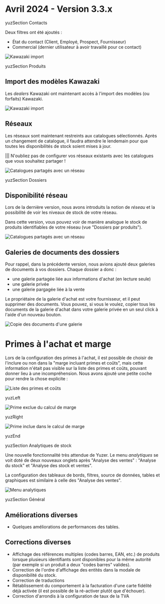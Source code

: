# Avril 2024 - Version 3.3.x

yuzSection Contacts

Deux filtres ont été ajoutés :

- État du contact (Client, Employé, Prospect, Fournisseur)
- Commercial (dernier utilisateur à avoir travaillé pour ce contact)

![Kawazaki import](https://raw.githubusercontent.com/yuzer-software/release-notes/master/release-notes/3.3.0/contact-filter.webp?w=300px)

yuzSection Produits

## Import des modèles Kawazaki

Les _dealers_ Kawazaki ont maintenant accès à l'import des modèles (ou forfaits) Kawazaki.

![Kawazaki import](https://raw.githubusercontent.com/yuzer-software/release-notes/master/release-notes/3.3.0/kawazaki-model-import.webp?w=300px)

## Réseaux

Les réseaux sont maintenant restreints aux catalogues sélectionnés. Après un changement de catalogue, il faudra attendre le lendemain pour que toutes les disponibilités de stock soient mises à jour.

||| N'oubliez pas de configurer vos réseaux existants avec les catalogues que vous souhaitez partager !

![Catalogues partagés avec un réseau](https://raw.githubusercontent.com/yuzer-software/release-notes/master/release-notes/3.3.0/catalog-network.webp?w=600px)

yuzSection Dossiers

## Disponibilité réseau

Lors de la dernière version, nous avons introduits la notion de _réseau_ et la possibilité de voir les niveaux de stock de votre réseau.

Dans cette version, vous pouvez voir de manière analogue le stock de produits identifiables de votre réseau (vue "Dossiers par produits").

![Catalogues partagés avec un réseau](https://raw.githubusercontent.com/yuzer-software/release-notes/master/release-notes/3.3.0/dealer-file-network-availability.webp?w=1000px)

## Galeries de documents des dossiers

Pour rappel, dans la précédente version, nous avions ajouté deux galeries de documents à vos dossiers. Chaque dossier a donc :

- une galerie partagée liée aux informations d'achat (en lecture seule)
- une galerie privée
- une galerie pargagée liée à la vente

Le propriétaire de la galerie d'achat est votre fournisseur, et il peut supprimer des documents. Vous pouvez, si vous le voulez, copier
tous les documents de la galerie d'achat dans votre galerie privée en un seul click à l'aide d'un nouveau bouton.

![Copie des documents d'une galerie](https://raw.githubusercontent.com/yuzer-software/release-notes/master/release-notes/3.3.0/gallery-copy.webp?w=400px)

# Primes à l'achat et marge

Lors de la configuration des primes à l'achat, il est possible de choisir de l'inclure ou non dans la "marge incluant primes et coûts", mais cette information n'était pas visible sur la liste des primes et coûts, pouvant donner lieu à une incompréhension. Nous avons ajouté une petite coche pour rendre la chose explicite :

![Liste des primes et coûts](https://raw.githubusercontent.com/yuzer-software/release-notes/master/release-notes/3.3.0/costs/all.webp?w=900px)

yuzLeft

![Prime exclue du calcul de marge](https://raw.githubusercontent.com/yuzer-software/release-notes/master/release-notes/3.3.0/costs/exc.webp?w=180px)

yuzRight

![Prime inclue dans le calcul de marge](https://raw.githubusercontent.com/yuzer-software/release-notes/master/release-notes/3.3.0/costs/inc.webp?w=200px)

yuzEnd

yuzSection Analytiques de stock

Une nouvelle fonctionnalité très attendue de Yuzer. Le menu _analytiques_ se voit doté de deux nouveaux onglets après "Analyse des ventes" : "Analyse du stock" et "Analyse des stock et ventes".

La configuration des tableaux de bords, filtres, source de données, tables et graphiques est similaire à celle des "Analyse des ventes".

![Menu analytiques](https://raw.githubusercontent.com/yuzer-software/release-notes/master/release-notes/3.3.0/analytics/analytics-header.webp?w=600px)

yuzSection Général

## Améliorations diverses

- Quelques améliorations de performances des tables.

## Corrections diverses

- Affichage des références multiples (codes barres, EAN, etc.) de produits lorsque plusieurs identifiants sont disponibles pour la même autorité (par exemple si un produit a deux "codes barres" valides).
- Correction de l'ordre d'affichage des entités dans la modale de disponibilité du stock.
- Correction de traductions
- Rétablissement du comportement à la facturation d'une carte fidélité déjà activée (il est possible de la ré-activer plutôt que d'échouer).
- Correction d'arrondis à la configuration de taux de la TVA
